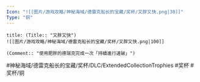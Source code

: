 ```yaml
---
Icon: "![[图片/游戏攻略/神秘海域/德雷克船长的宝藏/奖杯/又胖又快.png|30]]"
Type: "铜"
---
```

```ad-common-bronze-trophy
title: (Title:: "又胖又快")
![[图片/游戏攻略/神秘海域/德雷克船长的宝藏/奖杯/又胖又快.png|100]]

(Comment:: "使用肥胖的德瑞克完成一次「持續進行速破」")
```

#神秘海域/德雷克船长的宝藏/奖杯/DLC/ExtendedCollectionTrophies #奖杯 #奖杯/铜
